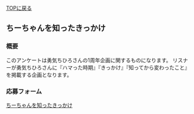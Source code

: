 [TOPに戻る](https://kkumt93.github.io/Chihiro_1stAnni/)

## ちーちゃんを知ったきっかけ

### 概要
このアンケートは勇気ちひろさんの1周年企画に関するものになります。
リスナーが勇気ちひろさんに『ハマった時期』『きっかけ』『知ってから変わったこと』を掲載する企画となります。

### 応募フォーム

[ちーちゃんを知ったきっかけ](https://docs.google.com/forms/d/1amL0rnYNYwwBD1CGva_v9B5_vL6GKuxWoqNBWSSuiQY/viewform?edit_requested=true)  